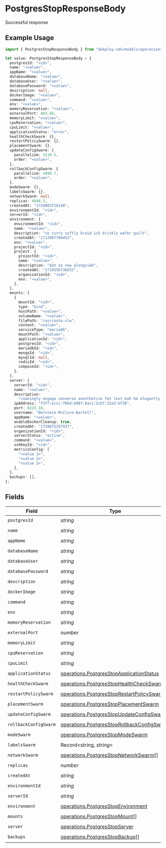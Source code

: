 # PostgresStopResponseBody

Successful response

## Example Usage

```typescript
import { PostgresStopResponseBody } from "dokploy-sdk/models/operations";

let value: PostgresStopResponseBody = {
  postgresId: "<id>",
  name: "<value>",
  appName: "<value>",
  databaseName: "<value>",
  databaseUser: "<value>",
  databasePassword: "<value>",
  description: null,
  dockerImage: "<value>",
  command: "<value>",
  env: "<value>",
  memoryReservation: "<value>",
  externalPort: 483.68,
  memoryLimit: "<value>",
  cpuReservation: "<value>",
  cpuLimit: "<value>",
  applicationStatus: "error",
  healthCheckSwarm: {},
  restartPolicySwarm: {},
  placementSwarm: {},
  updateConfigSwarm: {
    parallelism: 3110.5,
    order: "<value>",
  },
  rollbackConfigSwarm: {
    parallelism: 4890.7,
    order: "<value>",
  },
  modeSwarm: {},
  labelsSwarm: {},
  networkSwarm: null,
  replicas: 4046.3,
  createdAt: "1724083716148",
  environmentId: "<id>",
  serverId: "<id>",
  environment: {
    environmentId: "<id>",
    name: "<value>",
    description: "so curry softly braid ick briskly wafer guilt",
    createdAt: "1712967784452",
    env: "<value>",
    projectId: "<id>",
    project: {
      projectId: "<id>",
      name: "<value>",
      description: "duh so now alongside",
      createdAt: "1719356730252",
      organizationId: "<id>",
      env: "<value>",
    },
  },
  mounts: [
    {
      mountId: "<id>",
      type: "bind",
      hostPath: "<value>",
      volumeName: "<value>",
      filePath: "/usr/onto.xlw",
      content: "<value>",
      serviceType: "mariadb",
      mountPath: "<value>",
      applicationId: "<id>",
      postgresId: "<id>",
      mariadbId: "<id>",
      mongoId: "<id>",
      mysqlId: null,
      redisId: "<id>",
      composeId: "<id>",
    },
  ],
  server: {
    serverId: "<id>",
    name: "<value>",
    description:
      "coaxingly engage converse anesthetize fat lest bah hm elegantly rundown",
    ipAddress: "f3ff:eccc:76bd:b98f:8ac1:2cbf:32a3:bf38",
    port: 8223.18,
    username: "Berniece.McClure-Bartell",
    appName: "<value>",
    enableDockerCleanup: true,
    createdAt: "1729675297937",
    organizationId: "<id>",
    serverStatus: "active",
    command: "<value>",
    sshKeyId: "<id>",
    metricsConfig: [
      "<value 1>",
      "<value 2>",
      "<value 3>",
    ],
  },
  backups: [],
};
```

## Fields

| Field                                                                                                    | Type                                                                                                     | Required                                                                                                 | Description                                                                                              |
| -------------------------------------------------------------------------------------------------------- | -------------------------------------------------------------------------------------------------------- | -------------------------------------------------------------------------------------------------------- | -------------------------------------------------------------------------------------------------------- |
| `postgresId`                                                                                             | *string*                                                                                                 | :heavy_check_mark:                                                                                       | N/A                                                                                                      |
| `name`                                                                                                   | *string*                                                                                                 | :heavy_check_mark:                                                                                       | N/A                                                                                                      |
| `appName`                                                                                                | *string*                                                                                                 | :heavy_check_mark:                                                                                       | N/A                                                                                                      |
| `databaseName`                                                                                           | *string*                                                                                                 | :heavy_check_mark:                                                                                       | N/A                                                                                                      |
| `databaseUser`                                                                                           | *string*                                                                                                 | :heavy_check_mark:                                                                                       | N/A                                                                                                      |
| `databasePassword`                                                                                       | *string*                                                                                                 | :heavy_check_mark:                                                                                       | N/A                                                                                                      |
| `description`                                                                                            | *string*                                                                                                 | :heavy_check_mark:                                                                                       | N/A                                                                                                      |
| `dockerImage`                                                                                            | *string*                                                                                                 | :heavy_check_mark:                                                                                       | N/A                                                                                                      |
| `command`                                                                                                | *string*                                                                                                 | :heavy_check_mark:                                                                                       | N/A                                                                                                      |
| `env`                                                                                                    | *string*                                                                                                 | :heavy_check_mark:                                                                                       | N/A                                                                                                      |
| `memoryReservation`                                                                                      | *string*                                                                                                 | :heavy_check_mark:                                                                                       | N/A                                                                                                      |
| `externalPort`                                                                                           | *number*                                                                                                 | :heavy_check_mark:                                                                                       | N/A                                                                                                      |
| `memoryLimit`                                                                                            | *string*                                                                                                 | :heavy_check_mark:                                                                                       | N/A                                                                                                      |
| `cpuReservation`                                                                                         | *string*                                                                                                 | :heavy_check_mark:                                                                                       | N/A                                                                                                      |
| `cpuLimit`                                                                                               | *string*                                                                                                 | :heavy_check_mark:                                                                                       | N/A                                                                                                      |
| `applicationStatus`                                                                                      | [operations.PostgresStopApplicationStatus](../../models/operations/postgresstopapplicationstatus.md)     | :heavy_check_mark:                                                                                       | N/A                                                                                                      |
| `healthCheckSwarm`                                                                                       | [operations.PostgresStopHealthCheckSwarm](../../models/operations/postgresstophealthcheckswarm.md)       | :heavy_check_mark:                                                                                       | N/A                                                                                                      |
| `restartPolicySwarm`                                                                                     | [operations.PostgresStopRestartPolicySwarm](../../models/operations/postgresstoprestartpolicyswarm.md)   | :heavy_check_mark:                                                                                       | N/A                                                                                                      |
| `placementSwarm`                                                                                         | [operations.PostgresStopPlacementSwarm](../../models/operations/postgresstopplacementswarm.md)           | :heavy_check_mark:                                                                                       | N/A                                                                                                      |
| `updateConfigSwarm`                                                                                      | [operations.PostgresStopUpdateConfigSwarm](../../models/operations/postgresstopupdateconfigswarm.md)     | :heavy_check_mark:                                                                                       | N/A                                                                                                      |
| `rollbackConfigSwarm`                                                                                    | [operations.PostgresStopRollbackConfigSwarm](../../models/operations/postgresstoprollbackconfigswarm.md) | :heavy_check_mark:                                                                                       | N/A                                                                                                      |
| `modeSwarm`                                                                                              | [operations.PostgresStopModeSwarm](../../models/operations/postgresstopmodeswarm.md)                     | :heavy_check_mark:                                                                                       | N/A                                                                                                      |
| `labelsSwarm`                                                                                            | Record<string, *string*>                                                                                 | :heavy_check_mark:                                                                                       | N/A                                                                                                      |
| `networkSwarm`                                                                                           | [operations.PostgresStopNetworkSwarm](../../models/operations/postgresstopnetworkswarm.md)[]             | :heavy_check_mark:                                                                                       | N/A                                                                                                      |
| `replicas`                                                                                               | *number*                                                                                                 | :heavy_check_mark:                                                                                       | N/A                                                                                                      |
| `createdAt`                                                                                              | *string*                                                                                                 | :heavy_check_mark:                                                                                       | N/A                                                                                                      |
| `environmentId`                                                                                          | *string*                                                                                                 | :heavy_check_mark:                                                                                       | N/A                                                                                                      |
| `serverId`                                                                                               | *string*                                                                                                 | :heavy_check_mark:                                                                                       | N/A                                                                                                      |
| `environment`                                                                                            | [operations.PostgresStopEnvironment](../../models/operations/postgresstopenvironment.md)                 | :heavy_check_mark:                                                                                       | N/A                                                                                                      |
| `mounts`                                                                                                 | [operations.PostgresStopMount](../../models/operations/postgresstopmount.md)[]                           | :heavy_check_mark:                                                                                       | N/A                                                                                                      |
| `server`                                                                                                 | [operations.PostgresStopServer](../../models/operations/postgresstopserver.md)                           | :heavy_check_mark:                                                                                       | N/A                                                                                                      |
| `backups`                                                                                                | [operations.PostgresStopBackup](../../models/operations/postgresstopbackup.md)[]                         | :heavy_check_mark:                                                                                       | N/A                                                                                                      |